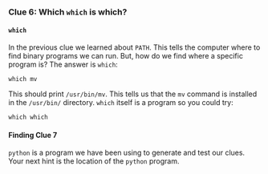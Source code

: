 ### Clue 6: Which `which` is which? ###

#### `which` ####

In the previous clue we learned about `PATH`. This tells the computer where to
find binary programs we can run. But, how do we find where a specific program
is? The answer is `which`:

    which mv
    
This should print `/usr/bin/mv`. This tells us that the `mv` command is installed
in the `/usr/bin/` directory. `which` itself is a program so you could try:

    which which

#### Finding Clue 7 ####

`python` is a program we have been using to generate and test our clues. Your 
next hint is the location of the `python` program.
